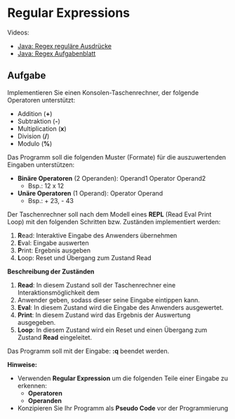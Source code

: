 # Regular Expressions

Videos:
- [Java: Regex reguläre Ausdrücke](https://www.youtube.com/watch?v=lcv6F-mIPSU)
- [Java: Regex Aufgabenblatt](https://www.youtube.com/watch?v=ne5Zr2dAJsY)

## Aufgabe
Implementieren Sie einen Konsolen-Taschenrechner, der folgende Operatoren
unterstützt:
- Addition (**+**)
- Subtraktion (**-**)
- Multiplication (**x**)
- Division (**/**)
- Modulo (**%**)

Das Programm soll die folgenden Muster (Formate) für die auszuwertenden
Eingaben unterstützen:
- **Binäre Operatoren** (2 Operanden): Operand1 Operator Operand2
  - Bsp.: 12 x 12
- **Unäre Operatoren** (1 Operand): Operator Operand
  - Bsp.: + 23, - 43

Der Taschenrechner soll nach dem Modell eines **REPL** (Read Eval Print Loop) mit
den folgenden Schritten bzw. Zuständen implementiert werden:
1. **R**ead: Interaktive Eingabe des Anwenders übernehmen
2. **E**val: Eingabe auswerten
3. **P**rint: Ergebnis ausgeben
4. **L**oop: Reset und Übergang zum Zustand Read

**Beschreibung der Zuständen**
1. **Read**: In diesem Zustand soll der Taschenrechner eine Interaktionsmöglichkeit dem 
2. Anwender geben, sodass dieser seine Eingabe eintippen kann.
2. **Eval**: In diesem Zustand wird die Eingabe des Anwenders ausgewertet.
3. **Print**: In diesem Zustand wird das Ergebnis der Auswertung ausgegeben.
4. **Loop**: In diesem Zustand wird ein Reset und einen Übergang zum Zustand **Read** eingeleitet.

Das Programm soll mit der Eingabe: **:q** beendet werden.

**Hinweise:**
- Verwenden **Regular Expression** um die folgenden Teile einer Eingabe zu
erkennen:
  - **Operatoren**
  - **Operanden**
- Konzipieren Sie Ihr Programm als **Pseudo Code** vor der Programmierung